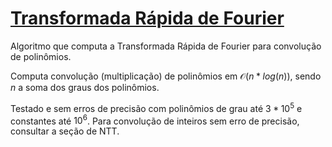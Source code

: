 # [Transformada Rápida de Fourier](fft.cpp)

Algoritmo que computa a Transformada Rápida de Fourier para convolução de polinômios.

Computa convolução (multiplicação) de polinômios em $\mathcal{O}(n * log(n))$, sendo $n$ a soma dos graus dos polinômios.

Testado e sem erros de precisão com polinômios de grau até $3 * 10^5$ e constantes até $10^6$. Para convolução de inteiros sem erro de precisão, consultar a seção de NTT.
